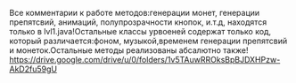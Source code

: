 Все комментарии к работе методов:генерации монет, генерации препятсвий, анимаций, полупрозрачности кнопок,
и.т.д, находятся только в lvl1.java!Остальные классы урвоеней содержат только код, который различается:фоном,
музыкой,временем генерации препятсвий и монеток.Остальные методы реализованы абсалютно также!
https://drive.google.com/drive/u/0/folders/1v5TAuwRROksBpBJDXHPzw-AkD2fu59gU